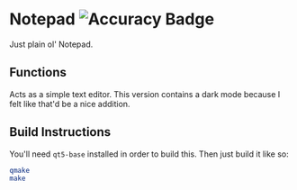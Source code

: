 # Notepad ![Accuracy Badge](https://img.shields.io/badge/Accuracy-3/5_(Getting_There)-yellow)
Just plain ol' Notepad.

## Functions
Acts as a simple text editor. This version contains a dark mode because I felt like that'd be a nice addition.

## Build Instructions
You'll need `qt5-base` installed in order to build this. Then just build it like so:
```bash
qmake
make
```